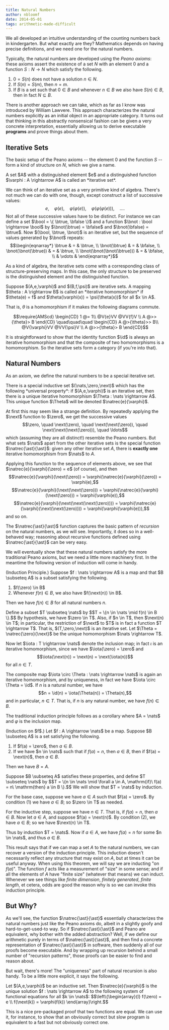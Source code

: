 ```yaml
---
title: Natural Numbers
author: nbloomf
date: 2014-05-01
tags: arithmetic-made-difficult
---
```


We all developed an intuitive understanding of the counting numbers back in kindergarten. But what exactly are they? Mathematics depends on having precise definitions, and we need one for the natural numbers.

Typically, the natural numbers are developed using the *Peano axioms*: these axioms assert the existence of a set $N$ with an element 0 and a function $S : N \rightarrow N$ which satisfy the following.

1. $0 = S(n)$ does not have a solution $n \in N$.
2. If $S(n) = S(m)$, then $n = m$.
3. If $B$ is a set such that $0 \in B$ and whenever $n \in B$ we also have $S(n) \in B$, then in fact $N \subseteq B$.

There is another approach we can take, which as far as I know was introduced by William Lawvere. This approach characterizes the natural numbers explicitly as an initial object in an appropriate category. It turns out that thinking in this abstractly nonsensical fashion can be given a very concrete interpretation, essentially allowing us to derive executable **programs** and prove things about them.


Iterative Sets
--------------

The basic setup of the Peano axioms -- the element 0 and the function $S$ -- form a kind of structure on $N$, which we give a name.

<div class="result">
<div class="defn">
<p>A set $A$ with a distinguished element $e$ and a distinguished function $\varphi : A \rightarrow A$ is called an *iterative set*.</p>
</div>
</div>

We can think of an iterative set as a very primitive kind of algebra. There's not much we can do with one, though, except construct a list of successive values: $$e, \quad \varphi(e), \quad \varphi(\varphi(e)), \quad \varphi(\varphi(\varphi(e))), \quad \ldots.$$ Not all of these successive values have to be distinct. For instance we can define a set $\bool = \{ \btrue, \bfalse \}$ and a function $\bnot : \bool \rightarrow \bool$ by $\bnot(\btrue) = \bfalse$ and $\bnot(\bfalse) = \btrue$. Now $(\bool, \btrue, \bnot)$ is an iterative set, but the sequence of values generated by $\bnot$ repeats:
$$\begin{eqnarray*}
\btrue & = & \btrue, \\
\bnot(\btrue) & = & \bfalse, \\
\bnot(\bnot(\btrue)) & = & \btrue, \\
\bnot(\bnot(\bnot(\btrue))) & = & \bfalse, \\
 & \vdots &
\end{eqnarray*}$$

As a kind of algebra, the iterative sets come with a corresponding class of structure-preserving maps. In this case, the only structure to be preserved is the distinguished element and the distinguished function.

<div class="result">
<div class="defn">
<p>Suppose $(A,e,\varphi)$ and $(B,f,\psi)$ are iterative sets. A mapping $\theta : A \rightarrow B$ is called an *iterative homomorphism* if $\theta(e) = f$ and $\theta(\varphi(x)) = \psi(\theta(x))$ for all $x \in A$.</p>
</div>
</div>

That is, $\theta$ is a homomorphism if it makes the following diagrams commute.

$$\require{AMScd}
\begin{CD}
1 @= 1\\
@V{e}VV @VV{f}V \\
A @>>{\theta}> B
\end{CD}
\quad\quad\quad
\begin{CD}
A @>{\theta}>> B\\
@V{\varphi}VV @VV{\psi}V \\
A @>>{\theta}> B
\end{CD}$$

It is straightforward to show that the identity function $\id$ is always an iterative homomorphism and that the composite of two homomorphisms is a homomorphism. So the iterative sets form a category (if you're into that).


Natural Numbers
---------------

As an axiom, we define the natural numbers to be a special iterative set.

<div class="result">
<div class="axiom">
<p>There is a special inductive set $(\nats,\zero,\next)$ which has the following *universal property*: if $(A,e,\varphi)$ is an iterative set, then there is a unique iterative homomorphism $\Theta : \nats \rightarrow A$. This unique function $\Theta$ will be denoted $\natrec{e}{\varphi}$.</p>
</div>
</div>

At first this may seem like a strange definition. By repeatedly applying the $\next$ function to $\zero$, we get the successive values $$\zero, \quad \next(\zero), \quad \next(\next(\zero)), \quad \next(\next(\next(\zero))), \quad \ldots$$ which (assuming they are all distinct!) resemble the Peano numbers. But what sets $\nats$ apart from the other iterative sets is the special function $\natrec{\ast}{\ast}$: given any other iterative set $A$, there is **exactly one** iterative homomorphism from $\nats$ to $A$.

Applying this function to the sequence of elements above, we see that $\natrec{e}{\varphi}(\zero) = e$ (of course), and then $$\natrec{e}{\varphi}(\next(\zero)) = \varphi(\natrec{e}{\varphi}(\zero)) = \varphi(e),$$ $$\natrec{e}{\varphi}(\next(\next(\zero))) = \varphi(\natrec{e}{\varphi}(\next(\zero))) = \varphi(\varphi(e)),$$ $$\natrec{e}{\varphi}(\next(\next(\next(\zero)))) = \varphi(\natrec{e}{\varphi}(\next(\next(\zero)))) = \varphi(\varphi(\varphi(e))),$$ and so on.

The $\natrec{\ast}{\ast}$ function captures the basic pattern of *recursion* on the natural numbers, as we will see. Importantly, it does so in a well-behaved way; reasoning about recursive functions defined using $\natrec{\ast}{\ast}$ can be very easy.

We will eventually show that these natural numbers satisfy the more traditional Peano axioms, but we need a little more machinery first. In the meantime the following version of induction will come in handy.

<div class="result">
<div class="thm">
(Induction Principle.) Suppose $f : \nats \rightarrow A$ is a map and that $B \subseteq A$ is a subset satisfying the following.

1. $f(\zero) \in B$
2. Whenever $f(n) \in B$, we also have $f(\next(n)) \in B$.

Then we have $f(n) \in B$ for all natural numbers $n$.
</div>

<div class="proof">
Define a subset $T \subseteq \nats$ by $$T = \{n \in \nats \mid f(n) \in B \}.$$ By hypothesis, we have $\zero \in T$. Also, if $n \in T$, then $\next(n) \in T$; in particular, the restriction of $\next$ to $T$ is in fact a function $T \rightarrow T$. That is, $(T,\zero,\next)$ is an iterative set. Let $\Theta = \natrec{\zero}{\next}$ be the unique homomorphism $\nats \rightarrow T$.

Now let $\iota : T \rightarrow \nats$ denote the inclusion map; in fact $\iota$ is an iterative homomorphism, since we have $\iota(\zero) = \zero$ and $$\iota(\next(n)) = \next(n) = \next(\iota(n))$$ for all $n \in T$.

The composite map $\iota \circ \Theta : \nats \rightarrow \nats$ is again an iterative homomorphism, and by uniqueness, in fact we have $\iota \circ \Theta = \id$. If $n$ is a natural number, we have $$n = \id(n) = \iota(\Theta(n)) = \Theta(n),$$ and in particular, $n \in T$. That is, if $n$ is any natural number, we have $f(n) \in B$.
</div>
</div>

The traditional induction principle follows as a corollary where $A = \nats$ and $\varphi$ is the inclusion map.

<div class="result">
<div class="thm">
(Induction on $f$.) Let $f : A \rightarrow \nats$ be a map. Suppose $B \subseteq A$ is a set satisfying the following.

1. If $f(a) = \zero$, then $a \in B$.
2. If we have $n \in \nats$ such that if $f(a) = n$, then $a \in B$, then if $f(a) = \next(n)$, then $a \in B$.

Then we have $B = A$.
</div>

<div class="proof">
Suppose $B \subseteq A$ satisfies these properties, and define $T \subseteq \nats$ by $$T = \{n \in \nats \mid \forall a \in A, \mathrm{if}\ f(a) = n\ \mathrm{then} a \in B \}.$$ We will show that $T = \nats$ by induction.

For the base case, suppose we have $a \in A$ such that $f(a) = \zero$. By condition (1) we have $a \in B$; so $\zero \in T$ as needed.

For the inductive step, suppose we have $n \in T$. That is, if $f(a) = n$, then $a \in B$. Now let $a \in A$, and suppose $f(a) = \next(n)$. By condition (2), we have $a \in B$; so we have $\next(n) \in T$.

Thus by induction $T = \nats$. Now if $a \in A$, we have $f(a) = n$ for some $n \in \nats$, and thus $a \in B$.
</div>
</div>

This result says that if we can map a set $A$ to the natural numbers, we can recover a version of the induction principle. This induction doesn't necessarily reflect any structure that may exist on $A$, but at times it can be useful anyway. When using this theorem, we will say we are inducting "on $f(a)$". The function $f$ acts like a measurement of "size" in some sense; and if all the elements of $A$ have "finite size" (whatever that means) we can induct. Whenever we see things like *finite dimension*, *finitely generated*, *finite length*, et cetera, odds are good the reason why is so we can invoke this induction principle.


But Why?
--------

As we'll see, the function $\natrec{\ast}{\ast}$ essentially characterizes the natural numbers just like the Peano axioms do, albeit in a slightly goofy and hard-to-get-used-to way. So if $\natrec{\ast}{\ast}$ and Peano are equivalent, why bother with the added abstraction? Well, if we define our arithmetic purely in terms of $\natrec{\ast}{\ast}$, and then find a concrete representation of $\natrec{\ast}{\ast}$ in software, then suddenly all of our proofs become executable. And by wrapping up recursion behind a small number of "recursion patterns", those proofs can be easier to find and reason about.

But wait, there's more! The "uniqueness" part of natural recursion is also handy. To be a little more explicit, it says the following.

<div class="result">
<div class="thm">
Let $(A,e,\varphi)$ be an inductive set. Then $\natrec{e}{\varphi}$ is the unique solution $f : \nats \rightarrow A$ to the following system of functional equations for all $k \in \nats$:
$$\left\{\begin{array}{l}
 f(\zero) = e \\
 f(\next(k)) = \varphi(f(k))
\end{array}\right.$$
</div>
</div>

This is a nice pre-packaged proof that two functions are equal. We can use it, for instance, to show that an obviously correct but slow program is equivalent to a fast but not obviously correct one.
